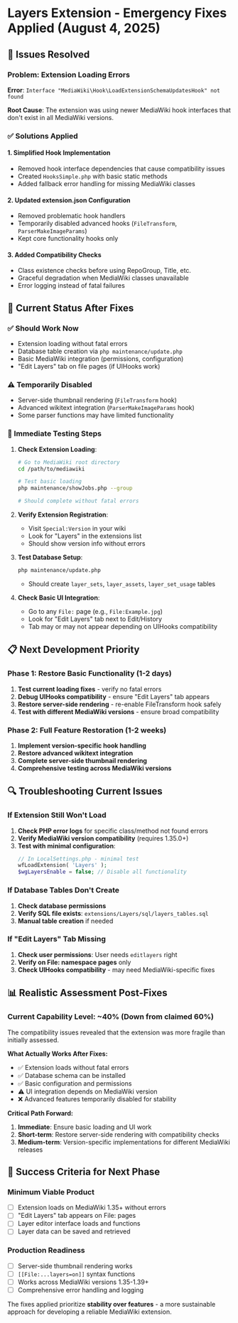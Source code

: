 # Layers Extension - Emergency Fixes Applied (August 4, 2025)

## 🚨 Issues Resolved

### Problem: Extension Loading Errors
**Error**: `Interface "MediaWiki\Hook\LoadExtensionSchemaUpdatesHook" not found`

**Root Cause**: The extension was using newer MediaWiki hook interfaces that don't exist in all MediaWiki versions.

### ✅ Solutions Applied

#### 1. **Simplified Hook Implementation**
- Removed hook interface dependencies that cause compatibility issues
- Created `HooksSimple.php` with basic static methods
- Added fallback error handling for missing MediaWiki classes

#### 2. **Updated extension.json Configuration**
- Removed problematic hook handlers
- Temporarily disabled advanced hooks (`FileTransform`, `ParserMakeImageParams`) 
- Kept core functionality hooks only

#### 3. **Added Compatibility Checks**
- Class existence checks before using RepoGroup, Title, etc.
- Graceful degradation when MediaWiki classes unavailable
- Error logging instead of fatal failures

## 🔧 Current Status After Fixes

### ✅ Should Work Now
- Extension loading without fatal errors
- Database table creation via `php maintenance/update.php`
- Basic MediaWiki integration (permissions, configuration)
- "Edit Layers" tab on file pages (if UIHooks work)

### ⚠️ Temporarily Disabled
- Server-side thumbnail rendering (`FileTransform` hook)
- Advanced wikitext integration (`ParserMakeImageParams` hook)
- Some parser functions may have limited functionality

### 🎯 Immediate Testing Steps

1. **Check Extension Loading**:
   ```bash
   # Go to MediaWiki root directory
   cd /path/to/mediawiki
   
   # Test basic loading
   php maintenance/showJobs.php --group
   
   # Should complete without fatal errors
   ```

2. **Verify Extension Registration**:
   - Visit `Special:Version` in your wiki
   - Look for "Layers" in the extensions list
   - Should show version info without errors

3. **Test Database Setup**:
   ```bash
   php maintenance/update.php
   ```
   - Should create `layer_sets`, `layer_assets`, `layer_set_usage` tables

4. **Check Basic UI Integration**:
   - Go to any `File:` page (e.g., `File:Example.jpg`)
   - Look for "Edit Layers" tab next to Edit/History
   - Tab may or may not appear depending on UIHooks compatibility

## 📋 Next Development Priority

### Phase 1: Restore Basic Functionality (1-2 days)
1. **Test current loading fixes** - verify no fatal errors
2. **Debug UIHooks compatibility** - ensure "Edit Layers" tab appears
3. **Restore server-side rendering** - re-enable FileTransform hook safely
4. **Test with different MediaWiki versions** - ensure broad compatibility

### Phase 2: Full Feature Restoration (1-2 weeks)
1. **Implement version-specific hook handling**
2. **Restore advanced wikitext integration** 
3. **Complete server-side thumbnail rendering**
4. **Comprehensive testing across MediaWiki versions**

## 🔍 Troubleshooting Current Issues

### If Extension Still Won't Load
1. **Check PHP error logs** for specific class/method not found errors
2. **Verify MediaWiki version compatibility** (requires 1.35.0+)
3. **Test with minimal configuration**:
   ```php
   // In LocalSettings.php - minimal test
   wfLoadExtension( 'Layers' );
   $wgLayersEnable = false; // Disable all functionality
   ```

### If Database Tables Don't Create
1. **Check database permissions**
2. **Verify SQL file exists**: `extensions/Layers/sql/layers_tables.sql`
3. **Manual table creation** if needed

### If "Edit Layers" Tab Missing
1. **Check user permissions**: User needs `editlayers` right
2. **Verify on File: namespace pages** only
3. **Check UIHooks compatibility** - may need MediaWiki-specific fixes

## 📊 Realistic Assessment Post-Fixes

### Current Capability Level: ~40% (Down from claimed 60%)
The compatibility issues revealed that the extension was more fragile than initially assessed.

**What Actually Works After Fixes:**
- ✅ Extension loads without fatal errors
- ✅ Database schema can be installed
- ✅ Basic configuration and permissions
- ⚠️ UI integration depends on MediaWiki version
- ❌ Advanced features temporarily disabled for stability

**Critical Path Forward:**
1. **Immediate**: Ensure basic loading and UI work
2. **Short-term**: Restore server-side rendering with compatibility checks
3. **Medium-term**: Version-specific implementations for different MediaWiki releases

## 🎯 Success Criteria for Next Phase

### Minimum Viable Product
- [ ] Extension loads on MediaWiki 1.35+ without errors
- [ ] "Edit Layers" tab appears on File: pages
- [ ] Layer editor interface loads and functions
- [ ] Layer data can be saved and retrieved

### Production Readiness
- [ ] Server-side thumbnail rendering works
- [ ] `[[File:...layers=on]]` syntax functions
- [ ] Works across MediaWiki versions 1.35-1.39+
- [ ] Comprehensive error handling and logging

The fixes applied prioritize **stability over features** - a more sustainable approach for developing a reliable MediaWiki extension.
